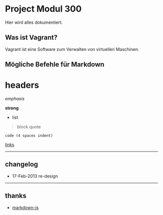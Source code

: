 # Project Modul 300
Hier wird alles dokumentiert.

## Was ist Vagrant?
Vagrant ist eine Software zum Verwalten von virtuellen Maschinen.

## Mögliche Befehle für Markdown
# headers

*emphasis*

**strong**

* list

>block quote

    code (4 spaces indent)
[links](http://wikipedia.org)

----
## changelog
* 17-Feb-2013 re-design

----
## thanks
* [markdown-js](https://github.com/evilstreak/markdown-js)
